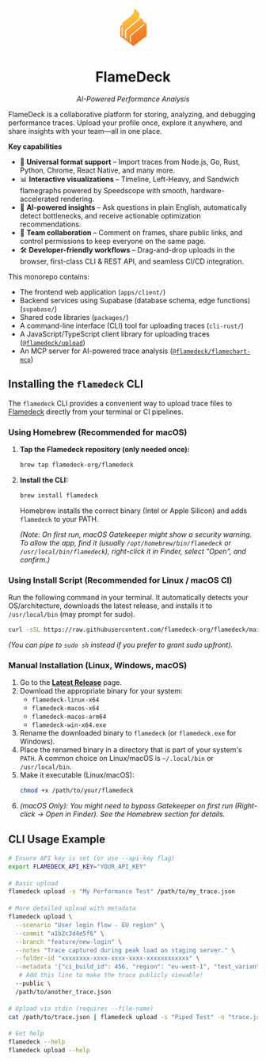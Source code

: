 <div align="center">

<img src="apps/client/public/android-chrome-512x512.png" alt="FlameDeck Logo" width="80" height="80">

<h1>FlameDeck</h1>

<p><em>AI-Powered Performance Analysis</em></p>

</div>

FlameDeck is a collaborative platform for storing, analyzing, and debugging performance traces. Upload your profile once, explore it anywhere, and share insights with your team—all in one place.

**Key capabilities**

* 🧩 **Universal format support** – Import traces from Node.js, Go, Rust, Python, Chrome, React Native, and many more.
* 📊 **Interactive visualizations** – Timeline, Left-Heavy, and Sandwich flamegraphs powered by Speedscope with smooth, hardware-accelerated rendering.
* 🤖 **AI-powered insights** – Ask questions in plain English, automatically detect bottlenecks, and receive actionable optimization recommendations.
* 👥 **Team collaboration** – Comment on frames, share public links, and control permissions to keep everyone on the same page.
* 🛠️ **Developer-friendly workflows** – Drag-and-drop uploads in the browser, first-class CLI & REST API, and seamless CI/CD integration.

This monorepo contains:

*   The frontend web application (`apps/client/`)
*   Backend services using Supabase (database schema, edge functions) (`supabase/`)
*   Shared code libraries (`packages/`)
*   A command-line interface (CLI) tool for uploading traces (`cli-rust/`)
*   A JavaScript/TypeScript client library for uploading traces ([`@flamedeck/upload`](packages/client-uploader/))
*   An MCP server for AI-powered trace analysis ([`@flamedeck/flamechart-mcp`](packages/flamechart-mcp/))

## Installing the `flamedeck` CLI

The `flamedeck` CLI provides a convenient way to upload trace files to [Flamedeck](https://www.flamedeck.com) directly from your terminal or CI pipelines.

### Using Homebrew (Recommended for macOS)

1.  **Tap the Flamedeck repository (only needed once):**
    ```bash
    brew tap flamedeck-org/flamedeck
    ```
2.  **Install the CLI:**
    ```bash
    brew install flamedeck
    ```
    Homebrew installs the correct binary (Intel or Apple Silicon) and adds `flamedeck` to your PATH.

    *(Note: On first run, macOS Gatekeeper might show a security warning. To allow the app, find it (usually `/opt/homebrew/bin/flamedeck` or `/usr/local/bin/flamedeck`), right-click it in Finder, select "Open", and confirm.)*

### Using Install Script (Recommended for Linux / macOS CI)

Run the following command in your terminal. It automatically detects your OS/architecture, downloads the latest release, and installs it to `/usr/local/bin` (may prompt for sudo).

```bash
curl -sSL https://raw.githubusercontent.com/flamedeck-org/flamedeck/main/scripts/install.sh | sh
```
*(You can pipe to `sudo sh` instead if you prefer to grant sudo upfront).*

### Manual Installation (Linux, Windows, macOS)

1.  Go to the [**Latest Release**](https://github.com/flamedeck-org/flamedeck/releases/latest) page.
2.  Download the appropriate binary for your system:
    *   `flamedeck-linux-x64`
    *   `flamedeck-macos-x64`
    *   `flamedeck-macos-arm64`
    *   `flamedeck-win-x64.exe`
3.  Rename the downloaded binary to `flamedeck` (or `flamedeck.exe` for Windows).
4.  Place the renamed binary in a directory that is part of your system's `PATH`. A common choice on Linux/macOS is `~/.local/bin` or `/usr/local/bin`.
5.  Make it executable (Linux/macOS):
    ```bash
    chmod +x /path/to/your/flamedeck
    ```
6.  *(macOS Only): You might need to bypass Gatekeeper on first run (Right-click -> Open in Finder). See the Homebrew section for details.*

## CLI Usage Example

```bash
# Ensure API key is set (or use --api-key flag)
export FLAMEDECK_API_KEY="YOUR_API_KEY"

# Basic upload
flamedeck upload -s "My Performance Test" /path/to/my_trace.json

# More detailed upload with metadata
flamedeck upload \
  --scenario "User login flow - EU region" \
  --commit "a1b2c3d4e5f6" \
  --branch "feature/new-login" \
  --notes "Trace captured during peak load on staging server." \
  --folder-id "xxxxxxxx-xxxx-xxxx-xxxx-xxxxxxxxxxxx" \
  --metadata '{"ci_build_id": 456, "region": "eu-west-1", "test_variant": "A"}' \
   # Add this line to make the trace publicly viewable!
  --public \
  /path/to/another_trace.json

# Upload via stdin (requires --file-name)
cat /path/to/trace.json | flamedeck upload -s "Piped Test" -n "trace.json"

# Get help
flamedeck --help
flamedeck upload --help
```